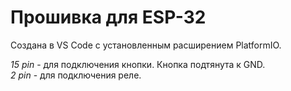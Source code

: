 <h1>Прошивка для ESP-32</h1>
<p>Создана в VS Code с установленным расширением PlatformIO.</p> 
<p>
  <i>15 pin</i> - для подключения кнопки. Кнопка подтянута к GND.<br>
  <i>2 pin</i> - для подключения реле.
</p>
